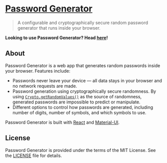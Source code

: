 # [Password Generator](https://calebj0seph.github.io/password-generator)
> A configurable and cryptographically secure random password generator that
  runs inside your browser.

__Looking to use Password Generator? Head
[here](https://password-generator.artofwifi.net)!__

## About
Password Generator is a web app that generates random passwords inside your
browser. Features include:
* Passwords never leave your device — all data stays in your browser and no
  network requests are made.
* Password generation using cryptographically secure randomness. By using
  [`Crypto.getRandomValues()`](https://developer.mozilla.org/en-US/docs/Web/API/Crypto/getRandomValues)
  as the source of randomness, generated passwords are impossible to predict or
  manipulate.
* Different options to control how passwords are generated, including number of
  digits, number of symbols, and which symbols to use.

Password Generator is built with [React](https://reactjs.org/) and
[Material-UI](https://material-ui.com/).

## License
Password Generator is provided under the terms of the MIT License. See the
[LICENSE](LICENSE) file for details.
